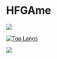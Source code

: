 # HFGAme
<img src="https://capsule-render.vercel.app/api?type=text&color=black&height=30px&section=header&text=head입니다&fontSize=10px" />

[![Top Langs](https://github-readme-stats.vercel.app/api/top-langs/?username=HanHyunhee)](https://github.com/HanHyunhee/github-readme-stats)

<img src="https://capsule-render.vercel.app/api?type=text&color=black&height=30px&section=footer&text=footer입니다&fontSize=10px" />
